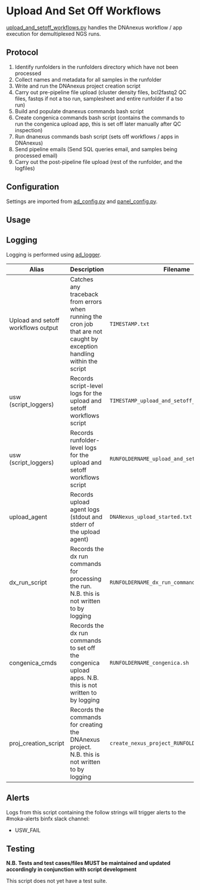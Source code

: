 # Upload And Set Off Workflows

[upload_and_setoff_workflows.py](../upload_and_setoff_workflows.py) handles the DNAnexus workflow / app execution for demultiplexed NGS runs.

## Protocol

1. Identify runfolders in the runfolders directory which have not been processed
2. Collect names and metadata for all samples in the runfolder
3. Write and run the DNAnexus project creation script
4. Carry out pre-pipeline file upload (cluster density files, bcl2fastq2 QC files, fastqs if not a tso run, samplesheet and entire runfolder if a tso run)
5. Build and populate dnanexus commands bash script
6. Create congenica commands bash script (contains the commands to run the congenica upload app, this is set off later manually after QC inspection)
7. Run dnanexus commands bash script (sets off workflows / apps in DNAnexus)
8. Send pipeline emails (Send SQL queries email, and samples being processed email)
9. Carry out the post-pipeline file upload (rest of the runfolder, and the logfiles)

## Configuration

Settings are imported from [ad_config.py](../config/ad_config.py) and [panel_config.py](../config/panel_config.py).

## Usage

## Logging

Logging is performed using [ad_logger](../ad_logger/ad_logger.py).

| Alias | Description | Filename | Location |
| ------------------ | ------------------------------------------------------------------------------ | ----------------------------------------------------- | ---------------------------------------------------------------------------------- |
| Upload and setoff workflows output | Catches any traceback from errors when running the cron job that are not caught by exception handling within the script | `TIMESTAMP.txt` | `/usr/local/src/mokaguys/automate_demultiplexing_logfiles/Upload_agent_stdout` |
| usw (script_loggers) | Records script-level logs for the upload and setoff workflows script | `TIMESTAMP_upload_and_setoff_workflow.log` | `/usr/local/src/mokaguys/automate_demultiplexing_logfiles/usw_script_logfiles/` |
| usw (script_loggers) | Records runfolder-level logs for the upload and setoff workflows script | `RUNFOLDERNAME_upload_and_setoff_workflow.log` | `/usr/local/src/mokaguys/automate_demultiplexing_logfiles/usw_script_logfiles/` |
| upload_agent | Records upload agent logs (stdout and stderr of the upload agent) | `DNANexus_upload_started.txt` |  Within the runfolder |
| dx_run_script | Records the dx run commands for processing the run. N.B. this is not written to by logging | `RUNFOLDERNAME_dx_run_commands.sh` | `/usr/local/src/mokaguys/automate_demultiplexing_logfiles/dx_run_commands` |
| congenica_cmds | Records the dx run commands to set off the congenica upload apps. N.B. this is not written to by logging | `RUNFOLDERNAME_congenica.sh` | `/usr/local/src/mokaguys/automate_demultiplexing_logfiles/dx_run_commands` |
| proj_creation_script | Records the commands for creating the DNAnexus project. N.B. this is not written to by logging | `create_nexus_project_RUNFOLDERNAME.sh` | `/usr/local/src/mokaguys/automate_demultiplexing_logfiles/nexus_project_creation_scripts` |

## Alerts

Logs from this script containing the follow strings will trigger alerts to the #moka-alerts binfx slack channel:

* USW_FAIL

## Testing

**N.B. Tests and test cases/files MUST be maintained and updated accordingly in conjunction with script development**

This script does not yet have a test suite.

